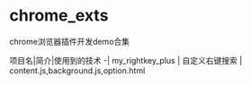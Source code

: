 # chrome_exts
chrome浏览器插件开发demo合集

项目名|简介|使用到的技术
-|
my_rightkey_plus | 自定义右键搜索 | content.js,background.js,option.html
